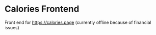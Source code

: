 # Calories Frontend

Front end for https://calories.page (currently offline because of financial issues)